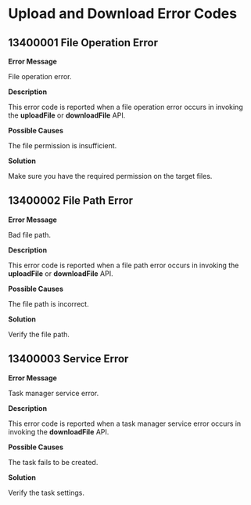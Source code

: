 # Upload and Download Error Codes

## 13400001 File Operation Error

**Error Message**

File operation error.

**Description**

This error code is reported when a file operation error occurs in invoking the **uploadFile** or **downloadFile** API.

**Possible Causes**

The file permission is insufficient.

**Solution**

Make sure you have the required permission on the target files.

## 13400002 File Path Error

**Error Message**

Bad file path.

**Description**

This error code is reported when a file path error occurs in invoking the **uploadFile** or **downloadFile** API.

**Possible Causes**

The file path is incorrect.

**Solution**

Verify the file path.

## 13400003 Service Error

**Error Message**

Task manager service error.

**Description**

This error code is reported when a task manager service error occurs in invoking the **downloadFile** API.

**Possible Causes**

The task fails to be created.

**Solution**

Verify the task settings.
